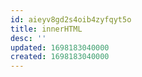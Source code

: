 ```yaml
---
id: aieyv8gd2s4oib4zyfqyt5o
title: innerHTML
desc: ''
updated: 1698183040000
created: 1698183040000
---
```


